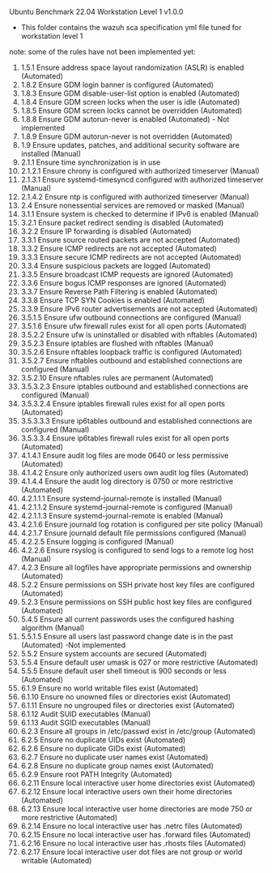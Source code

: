 Ubuntu Benchmark 22.04 Workstation Level 1 v1.0.0

* This folder contains the wazuh sca specification yml file tuned for workstation level 1

note: some of the rules have not been implemented yet:
1. 1.5.1 Ensure address space layout randomization (ASLR) is enabled (Automated) 
2. 1.8.2 Ensure GDM login banner is configured (Automated)
3. 1.8.3 Ensure GDM disable-user-list option is enabled (Automated) 
4. 1.8.4 Ensure GDM screen locks when the user is idle (Automated) 
5. 1.8.5 Ensure GDM screen locks cannot be overridden (Automated) 
6. 1.8.8 Ensure GDM autorun-never is enabled (Automated) -  Not implemented 
7. 1.8.9 Ensure GDM autorun-never is not overridden (Automated) 
8. 1.9 Ensure updates, patches, and additional security software are installed (Manual) 
9. 2.1.1 Ensure time synchronization is in use 
10. 2.1.2.1 Ensure chrony is configured with authorized timeserver (Manual)
11. 2.1.3.1 Ensure systemd-timesyncd configured with authorized timeserver (Manual)
12. 2.1.4.2 Ensure ntp is configured with authorized timeserver (Manual)
13. 2.4 Ensure nonessential services are removed or masked (Manual)
14. 3.1.1 Ensure system is checked to determine if IPv6 is enabled (Manual)
15. 3.2.1 Ensure packet redirect sending is disabled (Automated)
16. 3.2.2 Ensure IP forwarding is disabled (Automated)
17. 3.3.1 Ensure source routed packets are not accepted (Automated)
18. 3.3.2 Ensure ICMP redirects are not accepted (Automated)
19. 3.3.3 Ensure secure ICMP redirects are not accepted (Automated)
20. 3.3.4 Ensure suspicious packets are logged (Automated)
21. 3.3.5 Ensure broadcast ICMP requests are ignored (Automated)
22. 3.3.6 Ensure bogus ICMP responses are ignored (Automated)
23. 3.3.7 Ensure Reverse Path Filtering is enabled (Automated)
24. 3.3.8 Ensure TCP SYN Cookies is enabled (Automated)
25. 3.3.9 Ensure IPv6 router advertisements are not accepted (Automated)
26. 3.5.1.5 Ensure ufw outbound connections are configured (Manual)
27. 3.5.1.6 Ensure ufw firewall rules exist for all open ports (Automated)
28. 3.5.2.2 Ensure ufw is uninstalled or disabled with nftables (Automated)
29. 3.5.2.3 Ensure iptables are flushed with nftables (Manual)
30. 3.5.2.6 Ensure nftables loopback traffic is configured (Automated)
31. 3.5.2.7 Ensure nftables outbound and established connections are configured (Manual)
32. 3.5.2.10 Ensure nftables rules are permanent (Automated)
33. 3.5.3.2.3 Ensure iptables outbound and established connections are configured (Manual)
34. 3.5.3.2.4 Ensure iptables firewall rules exist for all open ports (Automated)
35. 3.5.3.3.3 Ensure ip6tables outbound and established connections are configured (Manual)
36. 3.5.3.3.4 Ensure ip6tables firewall rules exist for all open ports (Automated)
37. 4.1.4.1 Ensure audit log files are mode 0640 or less permissive (Automated)
38. 4.1.4.2 Ensure only authorized users own audit log files (Automated)
39. 4.1.4.4 Ensure the audit log directory is 0750 or more restrictive (Automated)
40. 4.2.1.1.1 Ensure systemd-journal-remote is installed (Manual)
41. 4.2.1.1.2 Ensure systemd-journal-remote is configured (Manual)
42. 4.2.1.1.3 Ensure systemd-journal-remote is enabled (Manual)
43. 4.2.1.6 Ensure journald log rotation is configured per site policy (Manual)
44. 4.2.1.7 Ensure journald default file permissions configured (Manual)
45. 4.2.2.5 Ensure logging is configured (Manual)
46. 4.2.2.6 Ensure rsyslog is configured to send logs to a remote log host (Manual)
47. 4.2.3 Ensure all logfiles have appropriate permissions and ownership (Automated)
48. 5.2.2 Ensure permissions on SSH private host key files are configured (Automated)
49. 5.2.3 Ensure permissions on SSH public host key files are configured (Automated)
50. 5.4.5 Ensure all current passwords uses the configured hashing algorithm (Manual)
51. 5.5.1.5 Ensure all users last password change date is in the past (Automated) -Not implemented
52. 5.5.2 Ensure system accounts are secured (Automated)
53. 5.5.4 Ensure default user umask is 027 or more restrictive (Automated)
54. 5.5.5 Ensure default user shell timeout is 900 seconds or less (Automated)
55. 6.1.9 Ensure no world writable files exist (Automated)
56. 6.1.10 Ensure no unowned files or directories exist (Automated)
57. 6.1.11 Ensure no ungrouped files or directories exist (Automated)
58. 6.1.12 Audit SUID executables (Manual)
59. 6.1.13 Audit SGID executables (Manual)
60. 6.2.3 Ensure all groups in /etc/passwd exist in /etc/group (Automated)
61. 6.2.5 Ensure no duplicate UIDs exist (Automated)
62. 6.2.6 Ensure no duplicate GIDs exist (Automated)
63. 6.2.7 Ensure no duplicate user names exist (Automated)
64. 6.2.8 Ensure no duplicate group names exist (Automated)
65. 6.2.9 Ensure root PATH Integrity (Automated)
66. 6.2.11 Ensure local interactive user home directories exist (Automated)
67. 6.2.12 Ensure local interactive users own their home directories (Automated)
68. 6.2.13 Ensure local interactive user home directories are mode 750 or more restrictive (Automated)
69. 6.2.14 Ensure no local interactive user has .netrc files (Automated)
70. 6.2.15 Ensure no local interactive user has .forward files (Automated)
71. 6.2.16 Ensure no local interactive user has .rhosts files (Automated)
72. 6.2.17 Ensure local interactive user dot files are not group or world writable (Automated)
